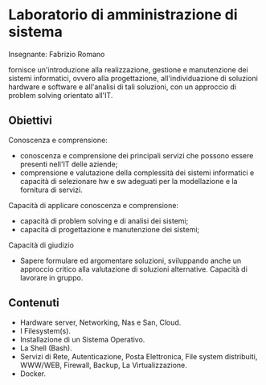 # Laboratorio di amministrazione di sistema

Insegnante: Fabrizio Romano

fornisce un'introduzione alla realizzazione, gestione e manutenzione dei sistemi informatici, ovvero alla progettazione, all'individuazione di soluzioni hardware e software e all'analisi di tali soluzioni, con un approccio di problem solving orientato all'IT.

## Obiettivi

Conoscenza e comprensione:
- conoscenza e comprensione dei principali servizi che possono essere presenti nell'IT delle aziende;
- comprensione e valutazione della complessità dei sistemi informatici e capacità di selezionare hw e sw adeguati per la modellazione e la fornitura di servizi.

Capacità di applicare conoscenza e comprensione:
- capacità di problem solving e di analisi dei sistemi;
- capacità di progettazione e manutenzione dei sistemi;

Capacità di giudizio
- Sapere formulare ed argomentare soluzioni, sviluppando anche un approccio critico alla valutazione di soluzioni alternative. Capacità di lavorare in gruppo.

## Contenuti

- Hardware server, Networking, Nas e San, Cloud.
- I Filesystem(s).
- Installazione di un Sistema Operativo.
- La Shell (Bash).
- Servizi di Rete, Autenticazione, Posta Elettronica, File system distribuiti, WWW/WEB, Firewall, Backup, La Virtualizzazione.
- Docker.